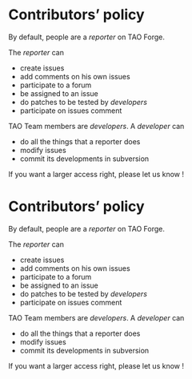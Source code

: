 <!--
created_at: '2010-09-29 11:48:05'
updated_at: '2013-03-13 15:11:08'
authors:
    - 'Jérôme Bogaerts'
tags:
    - 'How TAO development works'
-->

Contributors’ policy
====================

By default, people are a *reporter* on TAO Forge.

The *reporter* can

-   create issues
-   add comments on his own issues
-   participate to a forum
-   be assigned to an issue
-   do patches to be tested by *developers*
-   participate on issues comment

TAO Team members are *developers*. A *developer* can

-   do all the things that a reporter does
-   modify issues
-   commit its developments in subversion

If you want a larger access right, please let us know !

Contributors’ policy
====================

By default, people are a *reporter* on TAO Forge.

The *reporter* can

-   create issues
-   add comments on his own issues
-   participate to a forum
-   be assigned to an issue
-   do patches to be tested by *developers*
-   participate on issues comment

TAO Team members are *developers*. A *developer* can

-   do all the things that a reporter does
-   modify issues
-   commit its developments in subversion

If you want a larger access right, please let us know !


